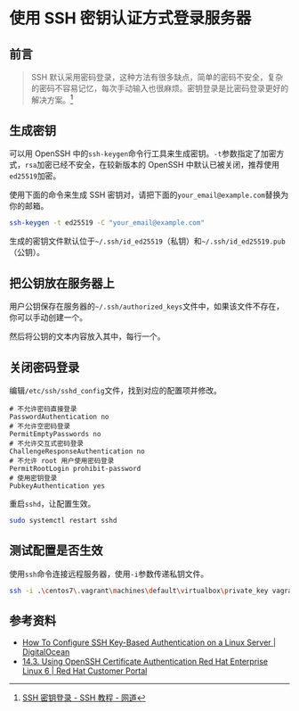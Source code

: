 # 使用 SSH 密钥认证方式登录服务器

## 前言

> SSH 默认采用密码登录，这种方法有很多缺点，简单的密码不安全，复杂的密码不容易记忆，每次手动输入也很麻烦。密钥登录是比密码登录更好的解决方案。[^1]

## 生成密钥

可以用 OpenSSH 中的`ssh-keygen`命令行工具来生成密钥。`-t`参数指定了加密方式，`rsa`加密已经不安全，在较新版本的 OpenSSH 中默认已被关闭，推荐使用`ed25519`加密。

使用下面的命令来生成 SSH 密钥对，请把下面的`your_email@example.com`替换为你的邮箱。

```bash
ssh-keygen -t ed25519 -C "your_email@example.com"
```

生成的密钥文件默认位于`~/.ssh/id_ed25519`（私钥）和`~/.ssh/id_ed25519.pub`（公钥）。

## 把公钥放在服务器上

用户公钥保存在服务器的`~/.ssh/authorized_keys`文件中，如果该文件不存在，你可以手动创建一个。

然后将公钥的文本内容放入其中，每行一个。

## 关闭密码登录

编辑`/etc/ssh/sshd_config`文件，找到对应的配置项并修改。

```text
# 不允许密码直接登录
PasswordAuthentication no
# 不允许空密码登录
PermitEmptyPasswords no
# 不允许交互式密码登录
ChallengeResponseAuthentication no
# 不允许 root 用户使用密码登录
PermitRootLogin prohibit-password
# 使用密钥登录
PubkeyAuthentication yes
```

重启`sshd`，让配置生效。

```bash
sudo systemctl restart sshd
```

## 测试配置是否生效

使用`ssh`命令连接远程服务器，使用`-i`参数传递私钥文件。

```bash
ssh -i .\centos7\.vagrant\machines\default\virtualbox\private_key vagrant@192.168.33.12
```

## 参考资料

- [How To Configure SSH Key-Based Authentication on a Linux Server | DigitalOcean](https://www.digitalocean.com/community/tutorials/how-to-configure-ssh-key-based-authentication-on-a-linux-server)
- [14.3. Using OpenSSH Certificate Authentication Red Hat Enterprise Linux 6 | Red Hat Customer Portal](https://access.redhat.com/documentation/en-us/red_hat_enterprise_linux/6/html/deployment_guide/sec-using_openssh_certificate_authentication)

[^1]: [SSH 密钥登录 - SSH 教程 - 网道](https://wangdoc.com/ssh/key.html)
